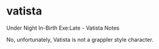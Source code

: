 vatista
=======

Under Night In-Birth Exe:Late - Vatista Notes

No, unfortunately, Vatista is not a grappler style character.
